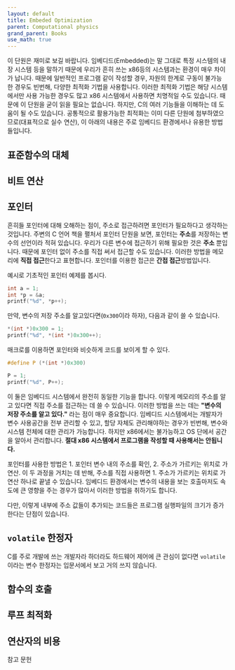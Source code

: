 ```yaml
---
layout: default
title: Embeded Optimization
parent: Computational physics
grand_parent: Books
use_math: true
---
```


이 단원은 재미로 보길 바랍니다. 임베디드(Embedded)는 말 그대로 특정 시스템의 내장 시스템 등을 말하기 때문에 우리가 흔히 쓰는 x86등의 시스템과는 환경이 매우 차이가 납니다. 때문에 일반적인 프로그램 같이 작성할 경우, 자원의 한계로 구동이 불가능 한 경우도 빈번해, 다양한 최적화 기법을 사용합니다. 이러한 최적화 기법은 해당 시스템에서만 사용 가능한 경우도 많고 x86 시스템에서 사용하면 치명적일 수도 있습니다. 때문에 이 단원을 굳이 읽을 필요는 없습니다. 하지만, C의 여러 기능들을 이해하는 데 도움이 될 수도 있습니다. 공통적으로 활용가능한 최적화는 이미 다른 단원에 첨부하였으므로(대표적으로 실수 연산), 이 아래의 내용은 주로 임베디드 환경에서나 유용한 방법들입니다.

## 표준함수의 대체

## 비트 연산

## 포인터

흔히들 포인터에 대해 오해하는 점이, 주소로 접근하려면 포인터가 필요하다고 생각하는 것입니다. 주변의 C 언어 책을 펼처서 포인터 단원을 보면, 포인터는 **주소**를 저장하는 변수의 선언이라 적혀 있습니다. 우리가 다른 변수에 접근하기 위해 필요한 것은 **주소** 뿐입니다. 때문에 포인터 없이 주소를 직접 써서 접근할 수도 있습니다. 이러한 방법을 메모리에 **직접 접근**한다고 표현합니다. 포인터를 이용한 접근은 **간접 접근**방법입니다. 

예시로 기초적인 포인터 예제를 봅시다.

```C
int a = 1;
int *p = &a;
printf("%d", *p++);
```


만약, 변수의 저장 주소를 알고있다면(`0x300`이라 하자), 다음과 같이 쓸 수 있습니다.

```C
*(int *)0x300 = 1; 
printf("%d", *(int *)0x300++);
```

매크로를 이용하면 포인터와 비슷하게 코드를 보이게 할 수 있다.

```C
#define P (*(int *)0x300)

P = 1;
printf("%d", P++);

```

이 둘은 임베디드 시스템에서 완전히 동일한 기능을 합니다. 이렇게 메모리의 주소를 알고 있다면 직접 주소를 접근하는 데 쓸 수 있습니다. 이러한 방법을 쓰는 데는 **"변수의 저장 주소를 알고 있다."** 라는 점이 매우 중요합니다. 임베디드 시스템에서는 개발자가 변수 사용공간을 전부 관리할 수 있고, 할당 자체도 관리해야하는 경우가 빈번해, 변수와 시스템 전체에 대한 관리가 가능합니다. 하지만 x86에서는 불가능하고 OS 단에서 공간을 알아서 관리합니다. **절대 x86 시스템에서 프로그램을 작성할 때 사용해서는 안됩니다.** 

포인터를 사용한 방법은 1. 포인터 변수 내의 주소를 확인, 2. 주소가 가르키는 위치로 가 연산. 이 두 과정을 거치는 데 반해, 주소를 직접 사용하면 1. 주소가 가르키는 위치로 가 연산 하나로 끝낼 수 있습니다. 임베디드 환경에서는 변수의 내용을 보는 호출마저도 속도에 큰 영향을 주는 경우가 많아서 이러한 방법을 취하기도 합니다. 

다만, 이렇게 내부에 주소 값들이 추가되는 코드들은 프로그램 실행파일의 크기가 증가한다는 단점이 있습니다. 

## `volatile` 한정자

C를 주로 개발에 쓰는 개발자라 하더라도 하드웨어 제어에 큰 관심이 없다면 `volatile`이라는 변수 한정자는 입문서에서 보고 거의 쓰지 않습니다.

## 함수의 호출

## 루프 최적화

## 연산자의 비용

참고 문헌



